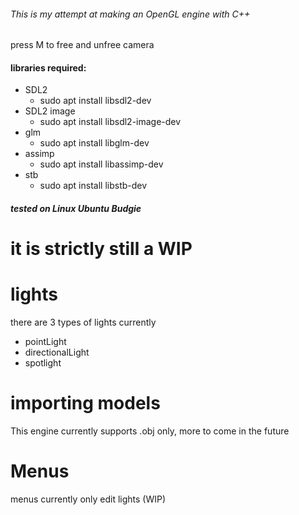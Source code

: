 ###### This is my attempt at making an OpenGL engine with C++

press M to free and unfree camera

#### libraries required:
- SDL2
  - sudo apt install libsdl2-dev
- SDL2 image
  - sudo apt install libsdl2-image-dev
- glm
  - sudo apt install libglm-dev
- assimp
  - sudo apt install libassimp-dev
- stb
  - sudo apt install libstb-dev

##### tested on Linux Ubuntu Budgie

it is strictly still a WIP
=

lights
=

there are 3 types of lights currently
- pointLight
- directionalLight
- spotlight

importing models
=
This engine currently supports .obj only, more to come in the future 

Menus
=
menus currently only edit lights (WIP)